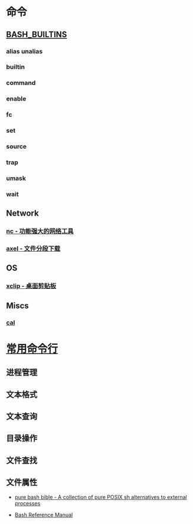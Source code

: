 # 命令
## [BASH_BUILTINS](CMDs/BASH_BUILTINS.md)
### alias unalias
### builtin
### command
### enable
### fc
### set
### source
### trap
### umask
### wait

## Network
### [nc - 功能强大的网络工具](CMDs/nc.md)
### [axel - 文件分段下载](CMDs/axel.md)

## OS
### [xclip - 桌面剪贴板](CMDs/sys/xclip.md)

## Miscs
### [cal](CMDs/Widget/cal.md)

# [常用命令行](chapters/CMD_Line.md)
## 进程管理
## 文本格式
## 文本查询
## 目录操作
## 文件查找
## 文件属性


* [pure bash bible -  A collection of pure POSIX sh alternatives to external processes](https://github.com/dylanaraps/pure-bash-bible#ranges)

* [Bash Reference Manual](http://www.gnu.org/software/bash/manual/bash.html)
